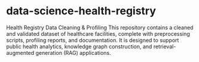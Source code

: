 # data-science-health-registry
Health Registry Data Cleaning &amp; Profiling  This repository contains a cleaned and validated dataset of healthcare facilities, complete with preprocessing scripts, profiling reports, and documentation. It is designed to support public health analytics, knowledge graph construction, and retrieval-augmented generation (RAG) applications.
